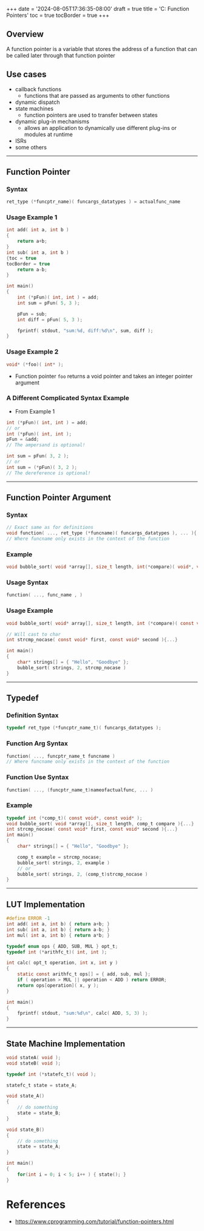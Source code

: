 +++
date = '2024-08-05T17:36:35-08:00'
draft = true
title = 'C: Function Pointers'
toc = true
tocBorder = true
+++
## Overview
A function pointer is a variable that stores the address of a function that can be called later through that function pointer
## Use cases
- callback functions
	- functions that are passed as arguments to other functions
- dynamic dispatch
- state machines
	- function pointers are used to transfer between states
- dynamic plug-in mechanisms
	- allows an application to dynamically use different plug-ins or modules at runtime
- ISRs
- some others
---
## Function Pointer
### Syntax
```c
ret_type (*funcptr_name)( funcargs_datatypes ) = actualfunc_name
```
### Usage Example 1
```c
int add( int a, int b )
{
	return a+b;
}
int sub( int a, int b )
{toc = true
tocBorder = true
	return a-b;
}

int main()
{
	int (*pFun)( int, int ) = add;
	int sum = pFun( 5, 3 );

	pFun = sub;
	int diff = pFun( 5, 3 );

	fprintf( stdout, "sum:%d, diff:%d\n", sum, diff );
}
```
### Usage Example 2
```c
void* (*foo)( int* );
```
- Function pointer `foo` returns a void pointer and takes an integer pointer argument
### A Different Complicated Syntax Example
- From Example 1
```c
int (*pFun)( int, int ) = add;
// or
int (*pFun)( int, int );
pFun = &add;
// The ampersand is optional!

int sum = pFun( 3, 2 );
// or
int sum = (*pFun)( 3, 2 );
// The dereference is optional!
```
---
## Function Pointer Argument 
### Syntax
```c
// Exact same as for definitions
void function( ..., ret_type (*funcname)( funcargs_datatypes ), ... ){...}
// Where funcname only exists in the context of the function
```
### Example
```c
void bubble_sort( void *array[], size_t length, int(*compare)( void*, void* ) ){...}
```
### Usage Syntax
```c
function( ..., func_name , )
```
### Usage Example
```c
void bubble_sort( void* array[], size_t length, int (*compare)( const void*, const void* ) ){...}

// Will cast to char
int strcmp_nocase( const void* first, const void* second ){...}

int main()
{
	char* strings[] = { "Hello", "Goodbye" };
	bubble_sort( strings, 2, strcmp_nocase )
}
```
---
## Typedef
### Definition Syntax
```c
typedef ret_type (*funcptr_name_t)( funcargs_datatypes );
```
### Function Arg Syntax
```c
function( ..., funcptr_name_t funcname )
// Where funcname only exists in the context of the function
```
### Function Use Syntax
```c
function( ..., (funcptr_name_t)nameofactualfunc, ... )
```
### Example
```c
typedef int (*comp_t)( const void*, const void* );
void bubble_sort( void *array[], size_t length, comp_t compare ){...}
int strcmp_nocase( const void* first, const void* second ){...}
int main()
{
	char* strings[] = { "Hello", "Goodbye" };

	comp_t example = strcmp_nocase;
	bubble_sort( strings, 2, example )
	// or
	bubble_sort( strings, 2, (comp_t)strcmp_nocase )
}
```

---
## LUT Implementation
```c
#define ERROR -1
int add( int a, int b) { return a+b; }
int sub( int a, int b) { return a-b; }
int mul( int a, int b) { return a*b; }

typedef enum ops { ADD, SUB, MUL } opt_t;
typedef int (*arithfc_t)( int, int );

int calc( opt_t operation, int x, int y )
{
	static const arithfc_t ops[] = { add, sub, mul };
	if ( operation > MUL || operation < ADD ) return ERROR;
	return ops[operation]( x, y );
}

int main()
{
	fprintf( stdout, "sum:%d\n", calc( ADD, 5, 3) );
}
```
---
## State Machine Implementation
```c
void stateA( void );
void stateB( void );

typedef int (*statefc_t)( void );

statefc_t state = state_A;

void state_A()
{
	// do something
	state = state_B;
}

void state_B()
{
	// do something
	state = state_A;
}

int main()
{
	for(int i = 0; i < 5; i++ ) { state(); }
}
```
# References
- https://www.cprogramming.com/tutorial/function-pointers.html